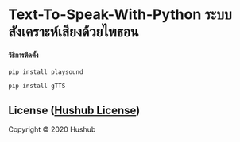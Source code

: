 # Text-To-Speak-With-Python ระบบสังเคราะห์เสียงด้วยไพธอน
#### วิธีการติดตั้ง

```
pip install playsound
```
```
pip install gTTS
```

## License ([Hushub License](https://github.com/Hushub/License))

Copyright © 2020 Hushub
